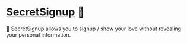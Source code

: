 # [SecretSignup] 🤫

🤫 SecretSignup allows you to signup / show your love without revealing your personal
information.

[SecretSignup]: https://SecretSignup.playform.cloud

